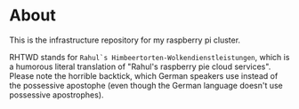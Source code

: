 # About

This is the infrastructure repository for my raspberry pi cluster.

RHTWD stands for ``Rahul`s Himbeertorten-Wolkendienstleistungen``, which is a humorous literal translation of "Rahul's raspberry pie cloud services". Please note the horrible backtick, which German speakers use instead of the possessive apostophe (even though the German language doesn't use possessive apostrophes).
